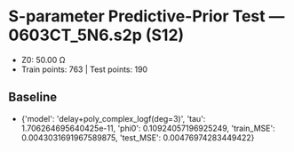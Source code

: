 # S-parameter Predictive-Prior Test — 0603CT_5N6.s2p (S12)
- Z0: 50.00 Ω
- Train points: 763  |  Test points: 190

## Baseline
- {'model': 'delay+poly_complex_logf(deg=3)', 'tau': 1.706264695640425e-11, 'phi0': 0.10924057196925249, 'train_MSE': 0.0043031691967589875, 'test_MSE': 0.00476974283449422}